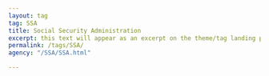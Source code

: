 ```yaml
---
layout: tag
tag: SSA
title: Social Security Administration
excerpt: this text will appear as an excerpt on the theme/tag landing page
permalink: /tags/SSA/
agency: "/SSA/SSA.html"

---
```

